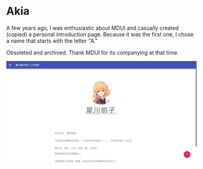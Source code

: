 # Akia

A few years ago, I was enthusiastic about MDUI and casually created (copied) a personal introduction page. Because it was the first one, I chose a name that starts with the letter "A." 

Obsoleted and archived. Thank MDUI for its companying at that time.

![Preview](preview.png)
